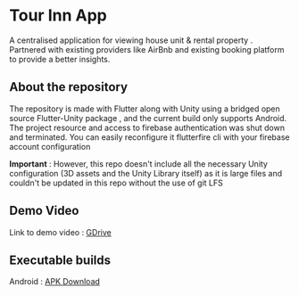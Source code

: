 # Tour Inn App

A centralised application for viewing house unit & rental property . Partnered with existing providers like AirBnb and existing booking platform to provide a better insights.

## About the repository
The repository is made with Flutter along with Unity using a bridged open source Flutter-Unity package , and the current build only supports Android. The project resource and access to firebase authentication was shut down and terminated. You can easily reconfigure it flutterfire cli with your firebase account configuration

**Important** : However, this repo doesn't include all the necessary Unity configuration (3D assets and the Unity Library itself) as it is large files and couldn't be updated in this repo without the use of git LFS


## Demo Video

Link to demo video : [GDrive](https://drive.google.com/file/d/1uyKONAcb8m9nJV89lk125fFLr7KK33HH/view?usp=sharing)

## Executable builds 
Android : [APK Download](https://drive.google.com/file/d/1zT61PyXesZMJnZRxz2ZA79TEn1p-YxgK/view?usp=sharing)